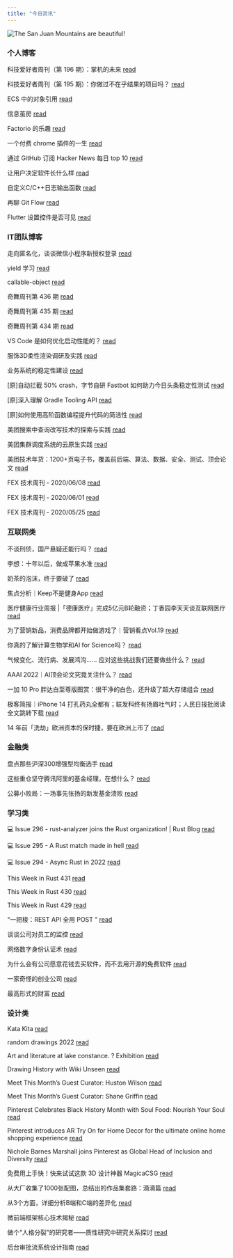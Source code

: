 ```yaml
---
title: "今日资讯"
---
```


![The San Juan Mountains are beautiful!](https://cn.bing.com/th?id=OHR.IPBDMom_EN-US5866127837_UHD.jpg "San Juan Mountains")

### 个人博客

   科技爱好者周刊（第 196 期）：掌机的未来 [read](http://www.ruanyifeng.com/blog/2022/02/weekly-issue-196.html)

   科技爱好者周刊（第 195 期）：你做过不在乎结果的项目吗？ [read](http://www.ruanyifeng.com/blog/2022/02/weekly-issue-195.html)

   ECS 中的对象引用 [read](https://blog.codingnow.com/2022/02/ecs_entity_reference.html)

   信息茧房 [read](https://blog.codingnow.com/2022/02/information_cocoons.html)

   Factorio 的乐趣 [read](https://blog.codingnow.com/2022/02/factorio.html)

   一个付费 chrome 插件的一生 [read](https://blog.t9t.io/star-history-2021-01-21/)

   通过 GitHub 订阅 Hacker News 每日 top 10 [read](https://blog.t9t.io/headllines-2020-09-03/)

   让用户决定软件长什么样 [read](https://blog.t9t.io/let-user-design-2020-06-18/)

   自定义C/C++日志输出函数 [read](https://www.kymjs.com/code/2020/08/07/01)

   再聊 Git Flow [read](https://www.kymjs.com/manager/2020/05/29/01)

   Flutter 设置控件是否可见 [read](https://www.kymjs.com/note/2020/03/19/01)

### IT团队博客

   走向匿名化，谈谈微信小程序新授权登录 [read](http://www.alloyteam.com/2021/04/15431/)

   yield 学习 [read](http://www.alloyteam.com/2021/03/15427/)

   callable-object [read](http://www.alloyteam.com/2021/03/callable-object/)

   奇舞周刊第 436 期 [read](https://weekly.75.team/issue436.html)

   奇舞周刊第 435 期 [read](https://weekly.75.team/issue435.html)

   奇舞周刊第 434 期 [read](https://weekly.75.team/issue434.html)

   VS Code 是如何优化启动性能的？ [read](https://fed.taobao.org/blog/taofed/do71ct/wpsf10)

   服饰3D柔性渲染调研及实践 [read](https://fed.taobao.org/blog/taofed/do71ct/fufsgh)

   业务系统的稳定性建设 [read](https://fed.taobao.org/blog/taofed/do71ct/fc3cy0)

   \[原\]自动拦截 50% crash，字节自研 Fastbot 如何助力今日头条稳定性测试 [read](https://blog.csdn.net/ByteDanceTech/article/details/123102759)

   \[原\]深入理解 Gradle Tooling API [read](https://blog.csdn.net/ByteDanceTech/article/details/123059368)

   \[原\]如何使用高阶函数编程提升代码的简洁性 [read](https://blog.csdn.net/ByteDanceTech/article/details/122974828)

   美团搜索中查询改写技术的探索与实践 [read](https://tech.meituan.com/2022/02/17/exploration-and-practice-of-query-rewriting-in-meituan-search.html)

   美团集群调度系统的云原生实践 [read](https://tech.meituan.com/2022/02/17/kubernetes-cloudnative-practices.html)

   美团技术年货：1200+页电子书，覆盖前后端、算法、数据、安全、测试、顶会论文 [read](https://tech.meituan.com/2022/01/20/2022-happy-new-year.html)

   FEX 技术周刊 - 2020/06/08 [read](http://fex.baidu.com/blog/2020/06/fex-weekly-08//)

   FEX 技术周刊 - 2020/06/01 [read](http://fex.baidu.com/blog/2020/06/fex-weekly-01//)

   FEX 技术周刊 - 2020/05/25 [read](http://fex.baidu.com/blog/2020/05/fex-weekly-25//)

### 互联网类

   不谈刑侦，国产悬疑还能行吗？ [read](http://www.huxiu.com/article/502154.html?f=wangzhan)

   李想：十年以后，做成苹果水准 [read](http://www.huxiu.com/article/501963.html?f=wangzhan)

   奶茶的泡沫，终于要破了 [read](http://www.huxiu.com/article/501905.html?f=wangzhan)

   焦点分析｜Keep不是健身App [read](https://36kr.com/p/1631332297405959)

   医疗健康行业周报 \|「德康医疗」完成5亿元B轮融资；丁香园李天天谈互联网医疗 [read](https://36kr.com/p/1633242342487559)

   为了营销新品，消费品牌都开始做游戏了｜营销看点Vol.19 [read](https://36kr.com/p/1632997581321991)

   你真的了解计算生物学和AI for Science吗？ [read](https://www.msra.cn/zh-cn/news/features/qbitai-ai-for-science)

   气候变化、流行病、发展鸿沟…… 应对这些挑战我们还要做些什么？ [read](https://www.msra.cn/zh-cn/news/features/pursuing-a-resilient-and-sustainable-global-society)

   AAAI 2022｜AI顶会论文究竟关注什么？ [read](https://www.msra.cn/zh-cn/news/features/aaai-2022)

   一加 10 Pro 胖达白至尊版图赏：很干净的白色，还升级了超大存储组合 [read](http://www.geekpark.net/news/299061)

   极客简报｜iPhone 14 打孔药丸全都有；联发科终有扬眉吐气时；人民日报批阅读全文跳转下载 [read](http://www.geekpark.net/news/299087)

   14 年前「洗劫」欧洲资本的保时捷，要在欧洲上市了 [read](http://www.geekpark.net/news/299086)

### 金融类

   盘点那些沪深300增强型均衡选手 [read](http://xueqiu.com/9371934674/212569936)

   这些重仓坚守腾讯阿里的基金经理，在想什么？ [read](http://xueqiu.com/1489509056/212519233)

   公募小败局：一场事先张扬的新发基金溃败 [read](http://xueqiu.com/4573323809/212535847)

### 学习类

   💻 Issue 296 - rust-analyzer joins the Rust organization! \| Rust Blog [read](https://rust.libhunt.com/newsletter/296)

   💻 Issue 295 - A Rust match made in hell [read](https://rust.libhunt.com/newsletter/295)

   💻 Issue 294 - Async Rust in 2022 [read](https://rust.libhunt.com/newsletter/294)

   This Week in Rust 431 [read](https://this-week-in-rust.org/blog/2022/02/23/this-week-in-rust-431/)

   This Week in Rust 430 [read](https://this-week-in-rust.org/blog/2022/02/16/this-week-in-rust-430/)

   This Week in Rust 429 [read](https://this-week-in-rust.org/blog/2022/02/09/this-week-in-rust-429/)

   “一把梭：REST API 全用 POST ” [read](https://coolshell.cn/articles/22173.html)

   谈谈公司对员工的监控 [read](https://coolshell.cn/articles/22157.html)

   网络数字身份认证术 [read](https://coolshell.cn/articles/21708.html)

   为什么会有公司愿意花钱去买软件，而不去用开源的免费软件 [read](https://wanqu.co/p/7581?s=rss)

   一家奇怪的创业公司 [read](https://wanqu.co/p/7580?s=rss)

   最高形式的财富 [read](https://wanqu.co/p/7579?s=rss)

### 设计类

   Kata Kita [read](https://www.behance.net/gallery/138048271/Kata-Kita)

   random drawings 2022 [read](https://www.behance.net/gallery/138262501/random-drawings-2022)

   Art and literature at lake constance. ? Exhibition [read](https://www.behance.net/gallery/136648693/Art-and-literature-at-lake-constance-Exhibition)

   Drawing History with Wiki Unseen [read](https://medium.com/behance-blog/drawing-history-with-wiki-unseen-5b8e35bfd8a3?source=rss-f5272b7f3182------2)

   Meet This Month’s Guest Curator: Huston Wilson [read](https://medium.com/behance-blog/meet-this-months-guest-curator-huston-wilson-313b75929ab3?source=rss-f5272b7f3182------2)

   Meet This Month’s Guest Curator: Shane Griffin [read](https://medium.com/behance-blog/meet-this-months-guest-curator-shane-griffin-a23dc222f07c?source=rss-f5272b7f3182------2)

   Pinterest Celebrates Black History Month with Soul Food: Nourish Your Soul [read](https://newsroom.pinterest.com/en/post/pinterest-celebrates-black-history-month-with-soul-food-nourish-your-soul)

   Pinterest introduces AR Try On for Home Decor for the ultimate online home shopping experience [read](https://newsroom.pinterest.com/en/post/pinterest-introduces-ar-try-on-for-home-decor-for-the-ultimate-online-home-shopping-experience)

   Nichole Barnes Marshall joins Pinterest as Global Head of Inclusion and Diversity [read](https://newsroom.pinterest.com/en/post/nichole-barnes-marshall-joins-pinterest-as-global-head-of-inclusion-and-diversity)

   免费用上手快！快来试试这款 3D 设计神器 MagicaCSG [read](https://www.uisdc.com/magicacsg)

   从大厂收集了1000张配图，总结出的作品集套路：滴滴篇 [read](https://www.uisdc.com/portfolio-design-routines)

   从3个方面，详细分析B端和C端的差异化 [read](https://www.uisdc.com/b-and-c-difference)

   微前端框架核心技术揭秘 [read](https://11.146.83.18/2022/02/22/micro-frontend-framework/)

   做个“人格分裂”的研究者——质性研究中研究关系探讨 [read](https://11.146.83.18/2022/02/16/%e5%81%9a%e4%b8%aa%e4%ba%ba%e6%a0%bc%e5%88%86%e8%a3%82%e7%9a%84%e7%a0%94%e7%a9%b6%e8%80%85-%e8%b4%a8%e6%80%a7%e7%a0%94%e7%a9%b6%e4%b8%ad%e7%a0%94%e7%a9%b6%e5%85%b3/)

   后台审批流系统设计指南 [read](https://11.146.83.18/2022/02/08/%e5%90%8e%e5%8f%b0%e5%ae%a1%e6%89%b9%e6%b5%81%e7%b3%bb%e7%bb%9f%e8%ae%be%e8%ae%a1%e6%8c%87%e5%8d%97/)

